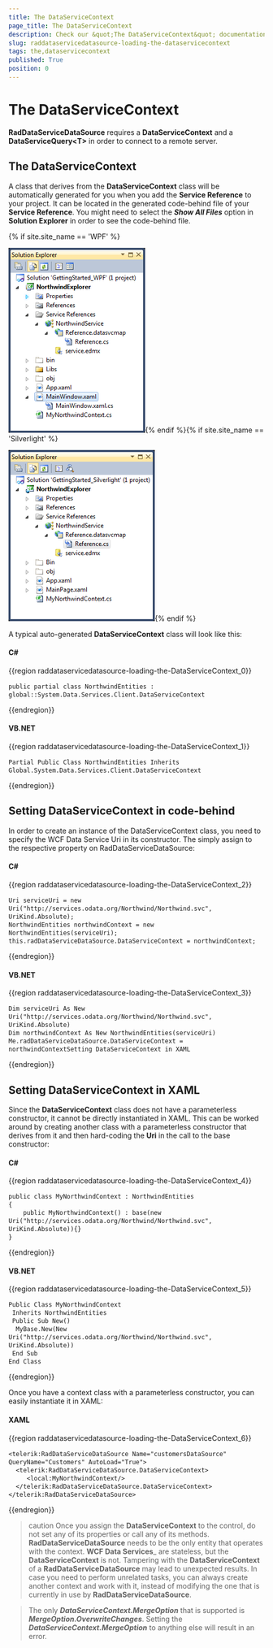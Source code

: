 ```yaml
---
title: The DataServiceContext
page_title: The DataServiceContext
description: Check our &quot;The DataServiceContext&quot; documentation article for the RadDataServiceDataSource {{ site.framework_name }} control.
slug: raddataservicedatasource-loading-the-dataservicecontext
tags: the,dataservicecontext
published: True
position: 0
---
```


# The DataServiceContext

__RadDataServiceDataSource__ requires a __DataServiceContext__ and a __DataServiceQuery&lt;T&gt;__ in order to connect to a remote server. 

## The DataServiceContext

A class that derives from the __DataServiceContext__ class will be automatically generated for you when you add the __Service Reference__ to your project. It can be located in the generated code-behind file of your __Service Reference__. You might need to select the ___Show All Files___ option in __Solution Explorer__ in order to see the code-behind file. 

{% if site.site_name == 'WPF' %}

![WPF RadDataServiceDataSource Generated Files WPF](images/RadDataServiceDataSource_GeneratedClientCode_WPF.png){% endif %}{% if site.site_name == 'Silverlight' %}

![WPF RadDataServiceDataSource Generated Files Silverlight](images/RadDataServiceDataSource_GeneratedClientCode_SL.png){% endif %}

A typical auto-generated __DataServiceContext__ class will look like this:

#### __C#__

{{region raddataservicedatasource-loading-the-DataServiceContext_0}}

	public partial class NorthwindEntities : global::System.Data.Services.Client.DataServiceContext
{{endregion}}

#### __VB.NET__

{{region raddataservicedatasource-loading-the-DataServiceContext_1}}

	Partial Public Class NorthwindEntities Inherits Global.System.Data.Services.Client.DataServiceContext
{{endregion}}

## Setting DataServiceContext in code-behind

In order to create an instance of the DataServiceContext class, you need to specify the WCF Data Service Uri in its constructor. The simply assign to the respective property on RadDataServiceDataSource:

#### __C#__

{{region raddataservicedatasource-loading-the-DataServiceContext_2}}

	Uri serviceUri = new Uri("http://services.odata.org/Northwind/Northwind.svc", UriKind.Absolute);
	NorthwindEntities northwindContext = new NorthwindEntities(serviceUri);
	this.radDataServiceDataSource.DataServiceContext = northwindContext;
{{endregion}}



#### __VB.NET__

{{region raddataservicedatasource-loading-the-DataServiceContext_3}}

	Dim serviceUri As New Uri("http://services.odata.org/Northwind/Northwind.svc", UriKind.Absolute)
	Dim northwindContext As New NorthwindEntities(serviceUri)
	Me.radDataServiceDataSource.DataServiceContext = northwindContextSetting DataServiceContext in XAML
{{endregion}}

## Setting DataServiceContext in XAML

Since the __DataServiceContext__ class does not have a parameterless constructor, it cannot be directly instantiated in XAML. This can be worked around by creating another class with a parameterless constructor that derives from it and then hard-coding the __Uri__ in the call to the base constructor:

#### __C#__

{{region raddataservicedatasource-loading-the-DataServiceContext_4}}

	public class MyNorthwindContext : NorthwindEntities
	{
	    public MyNorthwindContext() : base(new Uri("http://services.odata.org/Northwind/Northwind.svc", UriKind.Absolute)){}
	}
{{endregion}}

#### __VB.NET__

{{region raddataservicedatasource-loading-the-DataServiceContext_5}}

	Public Class MyNorthwindContext
	 Inherits NorthwindEntities
	 Public Sub New()
	  MyBase.New(New Uri("http://services.odata.org/Northwind/Northwind.svc", UriKind.Absolute))
	 End Sub
	End Class
{{endregion}}

Once you have a context class with a parameterless constructor, you can easily instantiate it in XAML:

#### __XAML__

{{region raddataservicedatasource-loading-the-DataServiceContext_6}}

	<telerik:RadDataServiceDataSource Name="customersDataSource" QueryName="Customers" AutoLoad="True">
	  <telerik:RadDataServiceDataSource.DataServiceContext>
	     <local:MyNorthwindContext/>
	  </telerik:RadDataServiceDataSource.DataServiceContext>
	</telerik:RadDataServiceDataSource>
{{endregion}}

>caution Once you assign the __DataServiceContext__ to the control, do not set any of its properties or call any of its methods. __RadDataServiceDataSource__ needs to be the only entity that operates with the context. __WCF Data Services___ are stateless, but the __DataServiceContext__ is not. Tampering with the __DataServiceContext__ of a __RadDataServiceDataSource__ may lead to unexpected results. In case you need to perform unrelated tasks, you can always create another context and work with it, instead of modifying the one that is currently in use by __RadDataServiceDataSource__.

>The only ___DataServiceContext.MergeOption___ that is supported is ___MergeOption.OverwriteChanges___. Setting the ___DataServiceContext.MergeOption___ to anything else will result in an error.